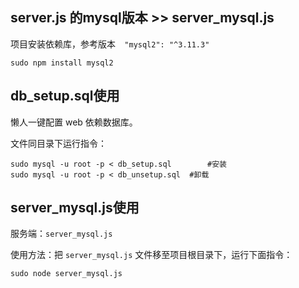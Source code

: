 ## server.js 的mysql版本 >> server_mysql.js

项目安装依赖库，参考版本`  "mysql2": "^3.11.3"`

```shell
sudo npm install mysql2
```



## db_setup.sql使用

懒人一键配置 web 依赖数据库。

文件同目录下运行指令：

```shell
sudo mysql -u root -p < db_setup.sql		#安装
sudo mysql -u root -p < db_unsetup.sql	#卸载
```



## server_mysql.js使用

服务端：`server_mysql.js`

使用方法：把 `server_mysql.js` 文件移至项目根目录下，运行下面指令：

```shell
sudo node server_mysql.js
```



  

